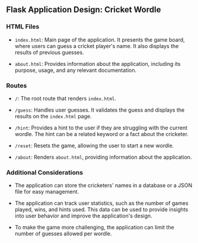 ## Flask Application Design: Cricket Wordle

### HTML Files

- `index.html`: Main page of the application. It presents the game board, where users can guess a cricket player's name. It also displays the results of previous guesses.

- `about.html`: Provides information about the application, including its purpose, usage, and any relevant documentation.

### Routes

- `/`: The root route that renders `index.html`.

- `/guess`: Handles user guesses. It validates the guess and displays the results on the `index.html` page.

- `/hint`: Provides a hint to the user if they are struggling with the current wordle. The hint can be a related keyword or a fact about the cricketer.

- `/reset`: Resets the game, allowing the user to start a new wordle.

- `/about`: Renders `about.html`, providing information about the application.

### Additional Considerations

- The application can store the cricketers' names in a database or a JSON file for easy management.

- The application can track user statistics, such as the number of games played, wins, and hints used. This data can be used to provide insights into user behavior and improve the application's design.

- To make the game more challenging, the application can limit the number of guesses allowed per wordle.